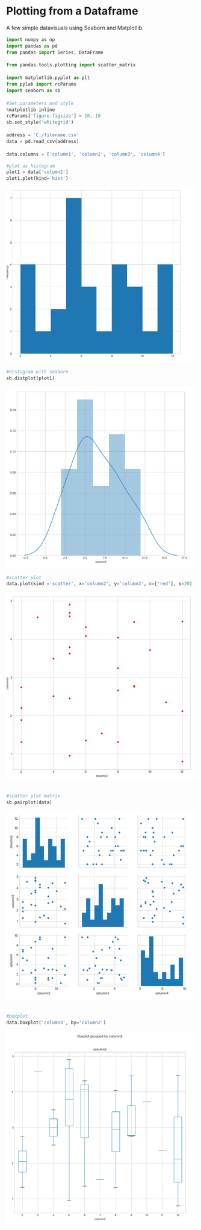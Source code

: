 # Plotting from a Dataframe

A few simple datavisuals using Seaborn and Matplotlib.

```python
import numpy as np
import pandas as pd
from pandas import Series, DataFrame

from pandas.tools.plotting import scatter_matrix

import matplotlib.pyplot as plt
from pylab import rcParams
import seaborn as sb

#Set parameters and style
%matplotlib inline
rcParams['figure.figsize'] = 10, 10
sb.set_style('whitegrid')

address = 'C:/filename.csv'
data = pd.read_csv(address)

data.columns = ['column1', 'column2', 'column3', 'column4']
```

```python
#plot as histogram
plot1 = data['column2']
plot1.plot(kind='hist')
```
![alt text](images/dataframe-histplot.PNG "histogram")
```python
#histogram with seaborn
sb.distplot(plot1)
```
![alt text](images/dataframe-histplot2.PNG "seaborn histogram")
```python
#scatter plot
data.plot(kind ='scatter', x='column2', y='column3', c=['red'], s=20)
```
![alt text](images/dataframe-scatter.PNG "scatterplot")
```python

#scatter plot matrix
sb.pairplot(data)
```
![alt text](images/dataframe-pairplot.PNG "scatterplot matrix")
```python

#boxplot
data.boxplot('column3', by='column2')
```
![alt text](images/dataframe-boxplot.PNG "boxplot")

